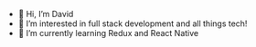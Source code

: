 - 👋 Hi, I’m David
- 👀 I’m interested in full stack development and all things tech!
- 🌱 I’m currently learning Redux and React Native

<!---
DavidC123/DavidC123 is a ✨ special ✨ repository because its `README.md` (this file) appears on your GitHub profile.
You can click the Preview link to take a look at your changes.
--->
